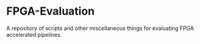 # FPGA-Evaluation
A repository of scripts and other miscellaneous things for evaluating FPGA accelerated pipelines.
